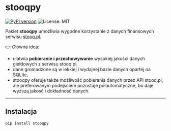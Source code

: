 # stooqpy

[![PyPI version](https://img.shields.io/pypi/v/stooqpy.svg)](https://pypi.org/project/stooqpy/)
![License: MIT](https://img.shields.io/badge/License-MIT-blue.svg)

Pakiet **stooqpy** umożliwia wygodne korzystanie z danych finansowych serwisu [stooq.pl](https://stooq.pl).

👉 Główna idea:
- ułatwia **pobieranie i przechowywanie** wysokiej jakości danych giełdowych z serwisu stooq.pl,
- dane gromadzone są w lekkiej i wydajnej bazie danych opartej na SQLite,
- stooqpy oferuje także możliwość pobierania danych przez API stooq.pl, ale preferowanym podejściem pozostaje półautomatyczne, bo daje wyższą jakość i dokładność danych.

---

## Instalacja

```bash
pip install stooqpy
